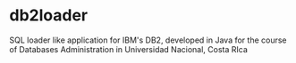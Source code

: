 # db2loader
SQL loader like application for IBM's DB2, developed in Java for the course of Databases Administration in Universidad Nacional, Costa RIca
